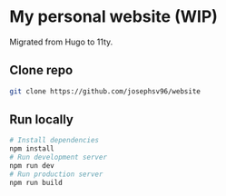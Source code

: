 # My personal website (WIP)

Migrated from Hugo to 11ty.

## Clone repo

```sh
git clone https://github.com/josephsv96/website
```

## Run locally

```sh
# Install dependencies
npm install
# Run development server
npm run dev
# Run production server
npm run build
```
